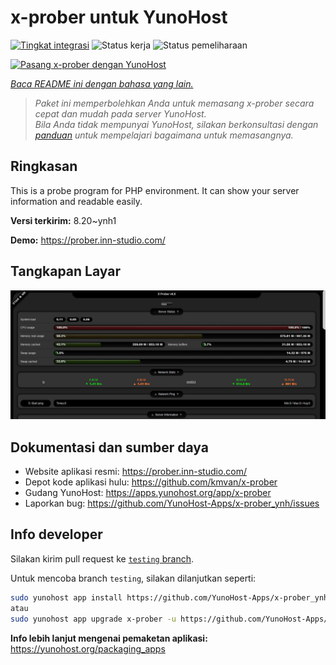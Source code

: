 <!--
N.B.: README ini dibuat secara otomatis oleh <https://github.com/YunoHost/apps/tree/master/tools/readme_generator>
Ini TIDAK boleh diedit dengan tangan.
-->

# x-prober untuk YunoHost

[![Tingkat integrasi](https://apps.yunohost.org/badge/integration/x-prober)](https://ci-apps.yunohost.org/ci/apps/x-prober/)
![Status kerja](https://apps.yunohost.org/badge/state/x-prober)
![Status pemeliharaan](https://apps.yunohost.org/badge/maintained/x-prober)

[![Pasang x-prober dengan YunoHost](https://install-app.yunohost.org/install-with-yunohost.svg)](https://install-app.yunohost.org/?app=x-prober)

*[Baca README ini dengan bahasa yang lain.](./ALL_README.md)*

> *Paket ini memperbolehkan Anda untuk memasang x-prober secara cepat dan mudah pada server YunoHost.*  
> *Bila Anda tidak mempunyai YunoHost, silakan berkonsultasi dengan [panduan](https://yunohost.org/install) untuk mempelajari bagaimana untuk memasangnya.*

## Ringkasan

This is a probe program for PHP environment. It can show your server information and readable easily.


**Versi terkirim:** 8.20~ynh1

**Demo:** <https://prober.inn-studio.com/>

## Tangkapan Layar

![Tangkapan Layar pada x-prober](./doc/screenshots/screenshot.jpg)

## Dokumentasi dan sumber daya

- Website aplikasi resmi: <https://prober.inn-studio.com/>
- Depot kode aplikasi hulu: <https://github.com/kmvan/x-prober>
- Gudang YunoHost: <https://apps.yunohost.org/app/x-prober>
- Laporkan bug: <https://github.com/YunoHost-Apps/x-prober_ynh/issues>

## Info developer

Silakan kirim pull request ke [`testing` branch](https://github.com/YunoHost-Apps/x-prober_ynh/tree/testing).

Untuk mencoba branch `testing`, silakan dilanjutkan seperti:

```bash
sudo yunohost app install https://github.com/YunoHost-Apps/x-prober_ynh/tree/testing --debug
atau
sudo yunohost app upgrade x-prober -u https://github.com/YunoHost-Apps/x-prober_ynh/tree/testing --debug
```

**Info lebih lanjut mengenai pemaketan aplikasi:** <https://yunohost.org/packaging_apps>
